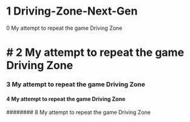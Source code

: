# 1 Driving-Zone-Next-Gen
0 My attempt to repeat the game Driving Zone
# # 2 My attempt to repeat the game Driving Zone
### 3 My attempt to repeat the game Driving Zone
#### 4 My attempt to repeat the game Driving Zone
######## 8 My attempt to repeat the game Driving Zone
